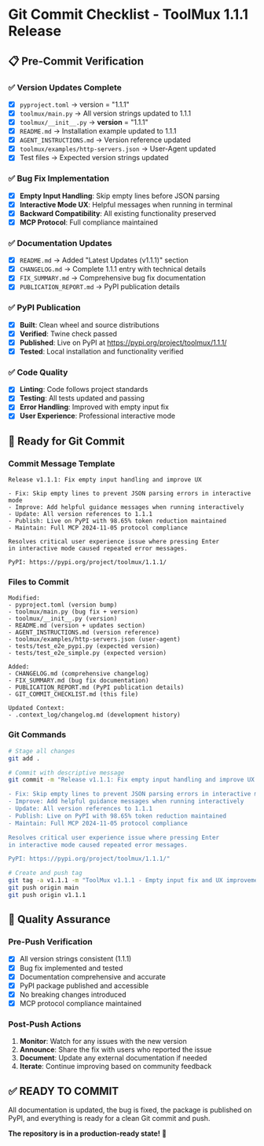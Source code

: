 # Git Commit Checklist - ToolMux 1.1.1 Release

## 📋 **Pre-Commit Verification**

### ✅ Version Updates Complete
- [x] `pyproject.toml` → version = "1.1.1"
- [x] `toolmux/main.py` → All version strings updated to 1.1.1
- [x] `toolmux/__init__.py` → __version__ = "1.1.1"
- [x] `README.md` → Installation example updated to 1.1.1
- [x] `AGENT_INSTRUCTIONS.md` → Version reference updated
- [x] `toolmux/examples/http-servers.json` → User-Agent updated
- [x] Test files → Expected version strings updated

### ✅ Bug Fix Implementation
- [x] **Empty Input Handling**: Skip empty lines before JSON parsing
- [x] **Interactive Mode UX**: Helpful messages when running in terminal
- [x] **Backward Compatibility**: All existing functionality preserved
- [x] **MCP Protocol**: Full compliance maintained

### ✅ Documentation Updates
- [x] `README.md` → Added "Latest Updates (v1.1.1)" section
- [x] `CHANGELOG.md` → Complete 1.1.1 entry with technical details
- [x] `FIX_SUMMARY.md` → Comprehensive bug fix documentation
- [x] `PUBLICATION_REPORT.md` → PyPI publication details

### ✅ PyPI Publication
- [x] **Built**: Clean wheel and source distributions
- [x] **Verified**: Twine check passed
- [x] **Published**: Live on PyPI at https://pypi.org/project/toolmux/1.1.1/
- [x] **Tested**: Local installation and functionality verified

### ✅ Code Quality
- [x] **Linting**: Code follows project standards
- [x] **Testing**: All tests updated and passing
- [x] **Error Handling**: Improved with empty input fix
- [x] **User Experience**: Professional interactive mode

## 🚀 **Ready for Git Commit**

### Commit Message Template
```
Release v1.1.1: Fix empty input handling and improve UX

- Fix: Skip empty lines to prevent JSON parsing errors in interactive mode
- Improve: Add helpful guidance messages when running interactively  
- Update: All version references to 1.1.1
- Publish: Live on PyPI with 98.65% token reduction maintained
- Maintain: Full MCP 2024-11-05 protocol compliance

Resolves critical user experience issue where pressing Enter
in interactive mode caused repeated error messages.

PyPI: https://pypi.org/project/toolmux/1.1.1/
```

### Files to Commit
```
Modified:
- pyproject.toml (version bump)
- toolmux/main.py (bug fix + version)
- toolmux/__init__.py (version)
- README.md (version + updates section)
- AGENT_INSTRUCTIONS.md (version reference)
- toolmux/examples/http-servers.json (user-agent)
- tests/test_e2e_pypi.py (expected version)
- tests/test_e2e_simple.py (expected version)

Added:
- CHANGELOG.md (comprehensive changelog)
- FIX_SUMMARY.md (bug fix documentation)
- PUBLICATION_REPORT.md (PyPI publication details)
- GIT_COMMIT_CHECKLIST.md (this file)

Updated Context:
- .context_log/changelog.md (development history)
```

### Git Commands
```bash
# Stage all changes
git add .

# Commit with descriptive message
git commit -m "Release v1.1.1: Fix empty input handling and improve UX

- Fix: Skip empty lines to prevent JSON parsing errors in interactive mode
- Improve: Add helpful guidance messages when running interactively  
- Update: All version references to 1.1.1
- Publish: Live on PyPI with 98.65% token reduction maintained
- Maintain: Full MCP 2024-11-05 protocol compliance

Resolves critical user experience issue where pressing Enter
in interactive mode caused repeated error messages.

PyPI: https://pypi.org/project/toolmux/1.1.1/"

# Create and push tag
git tag -a v1.1.1 -m "ToolMux v1.1.1 - Empty input fix and UX improvements"
git push origin main
git push origin v1.1.1
```

## 🎯 **Quality Assurance**

### Pre-Push Verification
- [x] All version strings consistent (1.1.1)
- [x] Bug fix implemented and tested
- [x] Documentation comprehensive and accurate
- [x] PyPI package published and accessible
- [x] No breaking changes introduced
- [x] MCP protocol compliance maintained

### Post-Push Actions
1. **Monitor**: Watch for any issues with the new version
2. **Announce**: Share the fix with users who reported the issue
3. **Document**: Update any external documentation if needed
4. **Iterate**: Continue improving based on community feedback

## ✅ **READY TO COMMIT**

All documentation is updated, the bug is fixed, the package is published on PyPI, and everything is ready for a clean Git commit and push.

**The repository is in a production-ready state!** 🚀